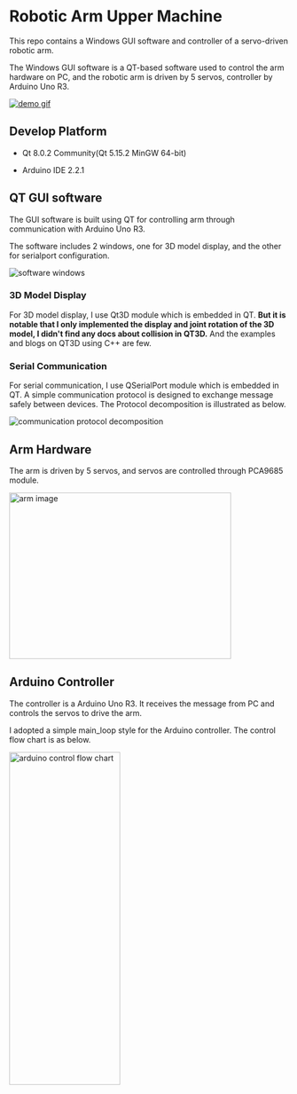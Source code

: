 # Robotic Arm Upper Machine

This repo contains a Windows GUI software and controller of a servo-driven robotic arm.

The Windows GUI software is a QT-based software used to control the arm hardware on PC, and the robotic arm is driven by 5 servos, controller by Arduino Uno R3.

[![demo gif](https://i.imgur.com/ko9ZEhB.gif)](https://www.bilibili.com/video/BV1Ce411U72K/)

## Develop Platform

- Qt 8.0.2 Community(Qt 5.15.2 MinGW 64-bit)

- Arduino IDE 2.2.1

## QT GUI software

The GUI software is built using QT for controlling arm through communication with Arduino Uno R3. 

The software includes 2 windows, one for 3D model display,  and the other for serialport configuration.

![software windows](https://i.imgur.com/AGJUmFt.png)

### 3D Model Display

For 3D model display, I use Qt3D module which is embedded in QT. **But it is notable that I only implemented the display and joint rotation of the 3D model, I didn't find any docs about collision in QT3D.** And the examples and blogs on QT3D using C++ are few.

### Serial Communication

For serial communication, I use QSerialPort module which is embedded in QT. A simple communication protocol is designed to exchange message safely between devices. The Protocol decomposition is illustrated as below.

![communication protocol decomposition](https://i.imgur.com/0leL5Yx.png)

 ## Arm Hardware

The arm is driven by 5 servos, and servos are controlled through PCA9685 module.

<img src="https://imgur.com/Je9ozRk.jpg" width = "400" height = "300" alt="arm image"/>

 ## Arduino Controller

The controller is a Arduino Uno R3. It receives the message from PC and controls the servos to drive the arm.

I adopted a simple main_loop style for the Arduino controller. The control flow chart is as below.

<img src="https://i.imgur.com/hyL5ENg.png" width="200" height="600" alt="arduino control flow chart"/>